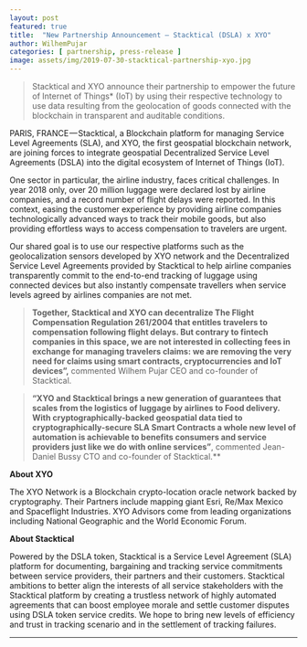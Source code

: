 ```yaml
---
layout: post
featured: true
title:  "New Partnership Announcement — Stacktical (DSLA) x XYO"
author: WilhemPujar
categories: [ partnership, press-release ]
image: assets/img/2019-07-30-stacktical-partnership-xyo.jpg
---
```


> Stacktical and XYO announce their partnership to empower the future of Internet of Things* (IoT) by using their respective technology to use data resulting from the geolocation of goods connected with the blockchain in transparent and auditable conditions.

PARIS, FRANCE — Stacktical, a Blockchain platform for managing Service Level Agreements (SLA), and XYO, the first geospatial blockchain network, are joining forces to integrate geospatial Decentralized Service Level Agreements (DSLA) into the digital ecosystem of Internet of Things (IoT).

One sector in particular, the airline industry, faces critical challenges. In year 2018 only, over 20 million luggage were declared lost by airline companies, and a record number of flight delays were reported. In this context, easing the customer experience by providing airline companies technologically advanced ways to track their mobile goods, but also providing effortless ways to access compensation to travelers are urgent.

Our shared goal is to use our respective platforms such as the geolocalization sensors developed by XYO network and the Decentralized Service Level Agreements provided by Stacktical to help airline companies transparently commit to the end-to-end tracking of luggage using connected devices but also instantly compensate travellers when service levels agreed by airlines companies are not met.

>**Together, Stacktical and XYO can decentralize The Flight Compensation Regulation 261/2004 that entitles travelers to compensation following flight delays. But contrary to fintech companies in this space, we are not interested in collecting fees in exchange for managing travelers claims: we are removing the very need for claims using smart contracts, cryptocurrencies and IoT devices”,** commented Wilhem Pujar CEO and co-founder of Stacktical.

>**“XYO and Stacktical brings a new generation of guarantees that scales from the logistics of luggage by airlines to Food delivery. With cryptographically-backed geospatial data tied to cryptographically-secure SLA Smart Contracts a whole new level of automation is achievable to benefits consumers and service providers just like we do with online services”**, commented Jean-Daniel Bussy CTO and co-founder of Stacktical.**

**About XYO**

The XYO Network is a Blockchain crypto-location oracle network backed by cryptography. Their Partners include mapping giant Esri, Re/Max Mexico and Spaceflight Industries. XYO Advisors come from leading organizations including National Geographic and the World Economic Forum.

**About Stacktical**

Powered by the DSLA token, Stacktical is a Service Level Agreement (SLA) platform for documenting, bargaining and tracking service commitments between service providers, their partners and their customers. Stacktical ambitions to better align the interests of all service stakeholders with the Stacktical platform by creating a trustless network of highly automated agreements that can boost employee morale and settle customer disputes using DSLA token service credits. We hope to bring new levels of efficiency and trust in tracking scenario and in the settlement of tracking failures.

---
